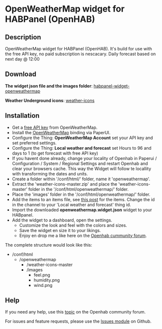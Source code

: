 # OpenWeatherMap widget for HABPanel (OpenHAB)

## Description
OpenWeatherMap widget for HABPanel (OpenHAB). It's build for use with the free API key, no paid subscription is nescacary.
Daily forecast based on next day @ 12:00

## Download
**The widget json file and the images folder**: [habpanel-widget-openweathermap](https://github.com/BasvanH/habpanel-widget-openweathermap)

**Weather Underground icons**: [weather-icons](https://erikflowers.github.io/weather-icons/)

## Installation
* Get a [free API key](https://openweathermap.org/api) from OpenWeatherMap.
* Install the [OpenWeatherMap](https://www.openhab.org/addons/bindings/openweathermap/) binding via PaperUI.
* Configure the Thing: **OpenWeatherMap Account** set your API key and set preferred settings.
* Configure the Thing: **Local weather and forecast** set Hours to 96 and days to 1 (to get forecast with free API key)
* If you havent done already, change your locality of Openhab in Paperui / Configuration / System / Regional Settings and restart Openhab and clear your browsers cache. This way the Widget will follow te locallity with transforming the dates and units.
* Create a folder within '/conf/html/' folder, name it 'openweathermap'.
* Extract the 'weather-icons-master.zip' and place the 'weather-icons-master' folder in the '/conf/html/openweathermap/' folder.
* Place the 'images' folder in the '/conf/html/openweathermap/' folder.
* Add the items to an items file, see [this post](https://community.openhab.org/t/openweathermap-widget-for-habpanel/65027) for the items. Change the id in the channel to your 'Local weather and forecast' thing id.
* Import the downloaded **openweathermap.widget.json** widget to your HABpanel.
* Add the widget to a dashboard, open the settings.
  * Customize the look and feel with the colors and sizes.
  * Save the widget en size it to your likings.
  * Enjoy en drop me a like here on the [Openhab cummunity forum](https://community.openhab.org/t/openweathermap-widget-for-habpanel/65027).

The complete structure would look like this:

- /conf/html
  - /openweathermap
    - /weather-icons-master
    - /images
      - feel.png
      - humidity.png
      - wind.png

## Help
If you need any help, use this [topic](https://community.openhab.org/t/openweathermap-widget-for-habpanel/65027) on the Openhab community forum.

For issues and feature requests, please use the [Issues module](https://github.com/BasvanH/habpanel-widget-openweathermap/issues) on Github.
